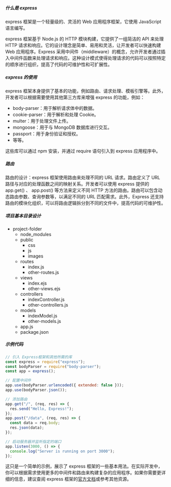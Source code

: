 ##### 什么是 express

express 框架是一个轻量级的、灵活的 Web 应用程序框架，它使用 JavaScript 语言编写。

express 框架基于 Node.js 的 HTTP 模块构建，它提供了一组简洁的 API 来处理 HTTP 请求和响应。它的设计理念是简单、易用和灵活，让开发者可以快速构建 Web 应用程序。Express 采用中间件（middleware）的概念，允许开发者通过插入中间件函数来处理请求和响应。这种设计模式使得处理请求的代码可以按照特定的顺序进行组织，提高了代码的可维护性和可扩展性。

##### express 的使用

express 框架本身提供了基本的功能，例如路由、请求处理、模板引擎等。此外，开发者可以根据需要使用其他第三方库来增强 express 的功能，例如：

- body-parser：用于解析请求体中的数据。
- cookie-parser：用于解析和处理 Cookie。
- multer：用于处理文件上传。
- mongoose：用于与 MongoDB 数据库进行交互。
- passport：用于身份验证和授权。
- 等等。

这些库可以通过 npm 安装，并通过 require 语句引入到 express 应用程序中。

##### 路由

路由的设计：express 框架使用路由来处理不同的 URL 请求。路由定义了 URL 路径与对应的处理函数之间的映射关系。开发者可以使用 express 提供的 app.get() 、 app.post() 等方法来定义不同 HTTP 方法的路由。路由可以包含动态路由参数、查询参数等，以满足不同的 URL 匹配需求。此外，Express 还支持路由的模块化组织，可以将路由逻辑拆分到不同的文件中，提高代码的可维护性。

##### 项目基本目录设计

- project-folder
  - node_modules
  - public
    - css
    - js
    - images
  - routes
    - index.js
    - other-routes.js
  - views
    - index.ejs
    - other-views.ejs
  - controllers
    - indexController.js
    - other-controllers.js
  - models
    - indexModel.js
    - other-models.js
  - app.js
  - package.json

##### 示例代码

```js
// 引入 Express框架和其他所需的库
const express = require("express");
const bodyParser = require("body-parser");
const app = express();

// 配置中间件
app.use(bodyParser.urlencoded({ extended: false }));
app.use(bodyParser.json());

// 添加路由
app.get("/", (req, res) => {
  res.send("Hello, Express!");
});
app.post("/data", (req, res) => {
  const data = req.body;
  res.json(data);
});

// 启动服务器并监听指定的端口
app.listen(3000, () => {
  console.log("Server is running on port 3000");
});
```

这只是一个简单的示例，展示了 express 框架的一些基本用法。在实际开发中，你可以根据需求使用更多的中间件和路由来构建复杂的应用程序。如果你需要更详细的信息，建议查阅 express 框架的[官方文档](https://www.expressjs.com.cn/)或参考其他资源。
